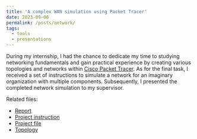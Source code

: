 ```yaml
---
title: 'A complex WAN simulation using Packet Tracer'
date: 2023-09-06
permalink: /posts/network/
tags:
  - tools
  - presentations
---
```

During my internship, I had the chance to dedicate my time to studying networking fundamentals and gain practical experience by creating various topologies and networks within [Cisco Packet Tracer](https://www.netacad.com/courses/packet-tracer). As for the final task, I received a set of instructions to simulate a network for an imaginary organization with multiple components. Subsequently, I presented the completed network simulation to my supervisor.

Related files:
* [Report](https://0xGwyn.github.io/files/wan/report.pdf)
* [Project instruction](https://0xGwyn.github.io/files/wan/instruction.pdf)
* [Project file](https://0xGwyn.github.io/files/wan/packet-tracer-file.zip)
* [Topology](https://0xGwyn.github.io/files/wan/topology.png)